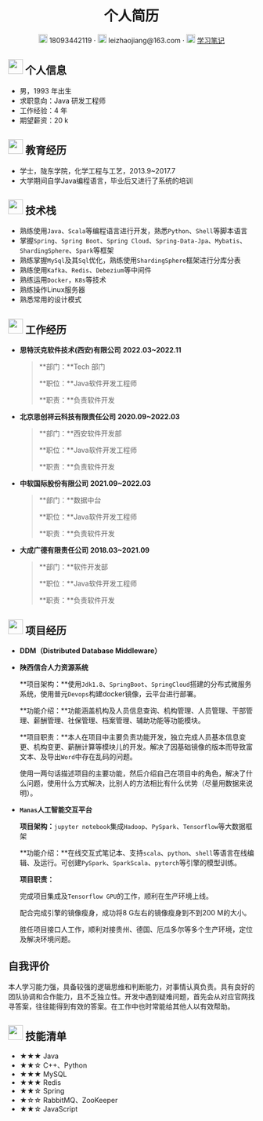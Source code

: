  <center>
     <h1>个人简历</h1>
     <div>
         <span>
             <img src="assets/phone-solid.svg" width="18px">
             18093442119
         </span>
         ·
         <span>
             <img src="assets/envelope-solid.svg" width="18px">
             leizhaojiang@163.com
         </span>
         ·
         <span>
             <img src="assets/github-brands.svg" width="18px">
             <a href="https://github.com/leizhaojiang/advanced-programming-note">学习笔记</a>
         </span>
     </div>
 </center>



 ## <img src="assets/info-circle-solid.svg" width="30px"> 个人信息 

 - 男，1993 年出生
 - 求职意向：Java 研发工程师
 - 工作经验：4 年
 - 期望薪资：20 k

## <img src="assets/graduation-cap-solid.svg" width="30px"> 教育经历

- 学士，陇东学院，化学工程与工艺，2013.9~2017.7
- 大学期间自学Java编程语言，毕业后又进行了系统的培训

## <img src="assets/tools-solid.svg" width="30px"> 技术栈

- 熟练使用`Java`、`Scala`等编程语言进行开发，熟悉`Python`、`Shell`等脚本语言
- 掌握`Spring`、`Spring Boot`、`Spring Cloud`、`Spring-Data-Jpa`、`Mybatis`、`ShardingSphere`、`Spark`等框架
- 熟练掌握`MySql`及其`Sql`优化，熟练使用`ShardingSphere`框架进行分库分表
- 熟练使用`Kafka`、`Redis`、`Debezium`等中间件
- 熟练运用`Docker`，`K8s`等技术
- 熟练操作Linux服务器
- 熟悉常用的设计模式

## <img src="assets/briefcase-solid.svg" width="30px"> 工作经历

- **思特沃克软件技术(西安)有限公司**    													     **2022.03~2022.11**

   > **部门：**Tech 部门
   >
   > **职位：**Java软件开发工程师
   >
   > **职责：**负责软件开发
   
- **北京思创祥云科技有限责任公司**                                                               **2020.09~2022.03**

   > **部门：**西安软件开发部
   >
   > **职位：**Java软件开发工程师
   >
   > **职责：**负责软件开发
   
- **中软国际股份有限公司**                                                                             **2021.09~2022.03**

   > **部门：**数据中台
   >
   > **职位：**Java软件开发工程师
   >
   > **职责：**负责软件开发
   
- **大成广德有限责任公司**                                                                             **2018.03~2021.09**

   > **部门：**软件开发部
   >
   > **职位：**Java软件开发工程师
   >
   > **职责：**负责软件开发
   
   

## <img src="assets/project-diagram-solid.svg" width="30px"> 项目经历

- **DDM（Distributed Database Middleware）**

  



- **陕西信合人力资源系统**

  

  **项目架构：**使用`Jdk1.8`、`SpringBoot`、`SpringCloud`搭建的分布式微服务系统，使用普元`Devops`构建docker镜像，云平台进行部署。
  
  
  
  **功能介绍：**功能涵盖机构及人员信息查询、机构管理、人员管理、干部管理、薪酬管理、社保管理、档案管理、辅助功能等功能模块。 
  
  
  
  **项目职责：**本人在项目中主要负责功能开发，独立完成人员基本信息变更、机构变更、薪酬计算等模块儿的开发。解决了因基础镜像的版本而导致富文本、及导出`Word`中存在乱码的问题。
  
  
  
  使用一两句话描述项目的主要功能，然后介绍自己在项目中的角色，解决了什么问题，使用什么方式解决，比别人的方法相比有什么优势（尽量用数据来说明）。
  
  
  
- **`Manas`人工智能交互平台**

  
  
  **项目架构：**`jupyter notebook`集成`Hadoop`、`PySpark`、`Tensorflow`等大数据框架
  
  
  
  **功能介绍：**在线交互式笔记本、支持`scala`、`python`、`shell`等语言在线编辑、及运行。可创建`PySpark`、`SparkScala`、`pytorch`等引擎的模型训练。
  
  
  
  **项目职责：**
  
  
  
  完成项目集成及`Tensorflow GPU`的工作，顺利在生产环境上线。
  
  配合完成引擎的镜像瘦身，成功将8 G左右的镜像瘦身到不到200 M的大小。
  
  胜任项目接口人工作，顺利对接贵州、德国、厄瓜多尔等多个生产环境，定位及解决环境问题。
  
  
  
## 自我评价

​       本人学习能力强，具备较强的逻辑思维和判断能力，对事情认真负责。具有良好的团队协调和合作能力，且不乏独立性。开发中遇到疑难问题，首先会从对应官网找寻答案，往往能得到有效的答案。在工作中也时常能给其他人以有效帮助。

## <img src="assets/tools-solid.svg" width="30px"> 技能清单

- ★★★ Java
- ★★☆ C++、Python
- ★★★ MySQL
- ★★★ Redis
- ★★☆ Spring
- ★☆☆ RabbitMQ、ZooKeeper
- ★★☆ JavaScript